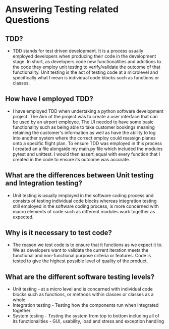 # Answering Testing related Questions

## TDD?
- TDD stands for test driven development. It is a process usually employed developers when producing their code in the development stage. In short, as developers code new functionalities and additions to the code they employ unit testing to verify/validate the outcome of that functionality. Unit testing is the act of testing code at a microlevel and specifically what I mean is individual code blocks such as functions or classes.
## How have I employed TDD?
- I have employed TDD when undertaking a python software development project. The Aim of the project was to create a user interface that can be used by an airport employee. The UI needed to have some basic functionality such as being able to take customer bookings meaning retaining the customer's information as well as have the ability to log into another system where the correct employ could reassign planes onto a specific flight plan.
To ensure TDD was employed in this process I created an a file alongside my main.py file which included the modules pytest and unittest. I would then assert_equal with every function that I created in the code to ensure its outcome was accurate.
## What are the differences between Unit testing and Integration testing?
- Unit testing is usually employed in the software coding process and consists of testing individual code blocks whereas integration testing still employed in the software coding process, is more concerned with macro elements of code such as different modules work together as expected.
## Why is it necessary to test code?
- The reason we test code is to ensure that it functions as we expect it to. We as developers want to validate the current iteration meets the functional and non-functional purpose criteria or features. Code is tested to give the highest possible level of quality of the product.
## What are the different software testing levels?
- Unit testing - at a micro level and is concerned with individual code blocks such as functions, or methods within classes or classes as a whole
- Integration testing - Testing how the components run when integrated together
- System testing - Testing the system from top to bottom including all of its functionalities - GUI, usability, load and stress and exception handling
